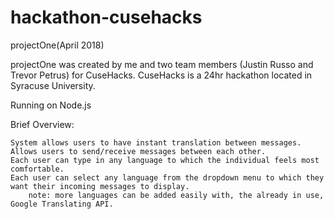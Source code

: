 # hackathon-cusehacks
projectOne(April 2018)

projectOne was created by me and two team members (Justin Russo and Trevor Petrus) for CuseHacks. CuseHacks is a 24hr hackathon located in Syracuse University.

Running on Node.js

Brief Overview:

	System allows users to have instant translation between messages.
	Allows users to send/receive messages between each other.
  	Each user can type in any language to which the individual feels most comfortable.
	Each user can select any language from the dropdown menu to which they want their incoming messages to display.
    	note: more languages can be added easily with, the already in use, Google Translating API.
